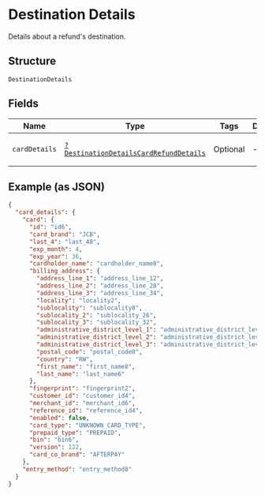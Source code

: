 
# Destination Details

Details about a refund's destination.

## Structure

`DestinationDetails`

## Fields

| Name | Type | Tags | Description | Getter | Setter |
|  --- | --- | --- | --- | --- | --- |
| `cardDetails` | [`?DestinationDetailsCardRefundDetails`](../../doc/models/destination-details-card-refund-details.md) | Optional | - | getCardDetails(): ?DestinationDetailsCardRefundDetails | setCardDetails(?DestinationDetailsCardRefundDetails cardDetails): void |

## Example (as JSON)

```json
{
  "card_details": {
    "card": {
      "id": "id6",
      "card_brand": "JCB",
      "last_4": "last_48",
      "exp_month": 4,
      "exp_year": 36,
      "cardholder_name": "cardholder_name8",
      "billing_address": {
        "address_line_1": "address_line_12",
        "address_line_2": "address_line_28",
        "address_line_3": "address_line_34",
        "locality": "locality2",
        "sublocality": "sublocality8",
        "sublocality_2": "sublocality_26",
        "sublocality_3": "sublocality_32",
        "administrative_district_level_1": "administrative_district_level_12",
        "administrative_district_level_2": "administrative_district_level_26",
        "administrative_district_level_3": "administrative_district_level_36",
        "postal_code": "postal_code0",
        "country": "RW",
        "first_name": "first_name8",
        "last_name": "last_name6"
      },
      "fingerprint": "fingerprint2",
      "customer_id": "customer_id4",
      "merchant_id": "merchant_id6",
      "reference_id": "reference_id4",
      "enabled": false,
      "card_type": "UNKNOWN_CARD_TYPE",
      "prepaid_type": "PREPAID",
      "bin": "bin6",
      "version": 122,
      "card_co_brand": "AFTERPAY"
    },
    "entry_method": "entry_method8"
  }
}
```

